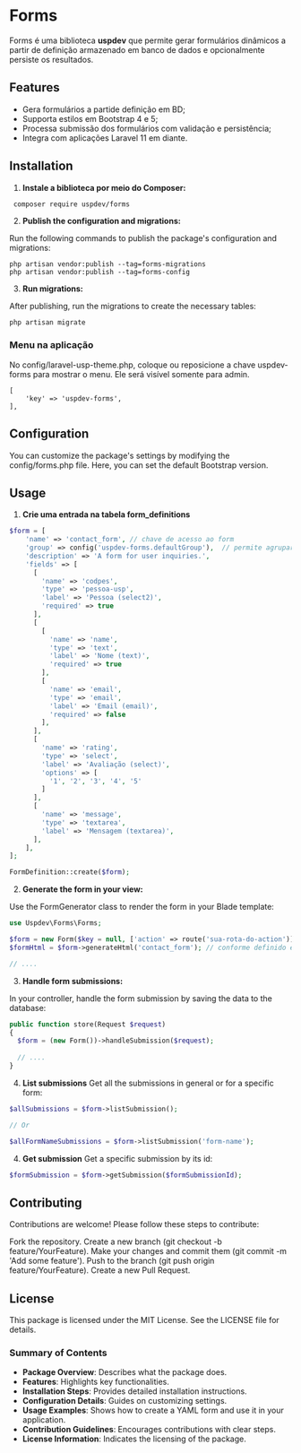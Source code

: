 # Forms

Forms é uma biblioteca **uspdev** que permite gerar formulários dinâmicos a partir de definição armazenado em banco de dados e opcionalmente persiste os resultados.

## Features

- Gera formulários a partide definição em BD;
- Supporta estilos em Bootstrap 4 e 5;
- Processa submissão dos formulários com validação e persistência;
- Integra com aplicações Laravel 11 em diante.

## Installation

1. **Instale a biblioteca por meio do  Composer:**

  ```bash
   composer require uspdev/forms
  ```
    
2. **Publish the configuration and migrations:**

Run the following commands to publish the package's configuration and migrations:

    php artisan vendor:publish --tag=forms-migrations
    php artisan vendor:publish --tag=forms-config


3. **Run migrations:**

After publishing, run the migrations to create the necessary tables:

    php artisan migrate

### Menu na aplicação

No config/laravel-usp-theme.php, coloque ou reposicione a chave uspdev-forms para mostrar o menu. Ele será visível somente para admin.

```
[
    'key' => 'uspdev-forms',
],

```

## Configuration

You can customize the package's settings by modifying the config/forms.php file. Here, you can set the default Bootstrap version.

## Usage

1. **Crie uma entrada na tabela form_definitions**

```php
$form = [
    'name' => 'contact_form', // chave de acesso ao form
    'group' => config('uspdev-forms.defaultGroup'),  // permite agrupar vários forms
    'description' => 'A form for user inquiries.',
    'fields' => [
      [
        'name' => 'codpes',
        'type' => 'pessoa-usp',
        'label' => 'Pessoa (select2)',
        'required' => true
      ],
      [
        [
          'name' => 'name',
          'type' => 'text',
          'label' => 'Nome (text)',
          'required' => true
        ],
        [
          'name' => 'email',
          'type' => 'email',
          'label' => 'Email (email)',
          'required' => false
        ],
      ],
      [
        'name' => 'rating', 
        'type' => 'select', 
        'label' => 'Avaliação (select)', 
        'options' => [
          '1', '2', '3', '4', '5'
        ]
      ],
      [
        'name' => 'message', 
        'type' => 'textarea', 
        'label' => 'Mensagem (textarea)', 
      ],
    ],
];

FormDefinition::create($form);

```           
                 
2. **Generate the form in your view:**

Use the FormGenerator class to render the form in your Blade template:

```php
use Uspdev\Forms\Forms;

$form = new Form($key = null, ['action' => route('sua-rota-do-action')]);
$formHtml = $form->generateHtml('contact_form'); // conforme definido em $form

// ....
```

3. **Handle form submissions:**

In your controller, handle the form submission by saving the data to the database:

```php
public function store(Request $request)
{
  $form = (new Form())->handleSubmission($request);
  
  // ....
}
```

4. **List submissions**
Get all the submissions in general or for a specific form:

```php
$allSubmissions = $form->listSubmission();

// Or

$allFormNameSubmissions = $form->listSubmission('form-name');
```

4. **Get submission**
Get a specific submission by its id:

```php
$formSubmission = $form->getSubmission($formSubmissionId);
```
    
## Contributing

Contributions are welcome! Please follow these steps to contribute:

Fork the repository.
Create a new branch (git checkout -b feature/YourFeature).
Make your changes and commit them (git commit -m 'Add some feature').
Push to the branch (git push origin feature/YourFeature).
Create a new Pull Request.

## License

This package is licensed under the MIT License. See the LICENSE file for details.


### Summary of Contents
- **Package Overview**: Describes what the package does.
- **Features**: Highlights key functionalities.
- **Installation Steps**: Provides detailed installation instructions.
- **Configuration Details**: Guides on customizing settings.
- **Usage Examples**: Shows how to create a YAML form and use it in your application.
- **Contribution Guidelines**: Encourages contributions with clear steps.
- **License Information**: Indicates the licensing of the package.






